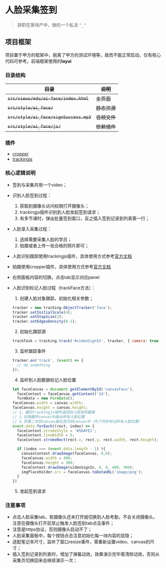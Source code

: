 # 人脸采集签到

> 辞职在家待产中，做的一个私活 `^_^`

## 项目框架

项目置于甲方的框架中，脱离了甲方的测试环境等，故而不能正常启动，仅有核心代码可参考。前端框架使用的**layui**

### 目录结构

<del>

|  目录 | 说明 |
|--------|-------|
| `src/views/edu/ai-face/index.html` | 主页面 |
| `src/style/ai_face/` | 静态资源 |
| `src/style/ai_face/signSuccess.mp3` | 音频文件 |
| `src/style/ai_face/js/` |  依赖插件 |

</del>

### 插件
- [cropper](https://github.com/fengyuanchen/cropper)
- [trackingjs](https://trackingjs.com/)

### 核心逻辑说明
- 签到与采集共用一个video；
- 识别人脸签到过程：
  
  1. 获取到摄像头访问权限打开摄像头；
  2. trackingjs插件识别到人脸发起签到请求；
  3. 有多节课时，弹出批量签到窗口，反之插入签到记录到列表第一行；

- 人脸录入采集过程：

  1. 选择需要采集人脸的学员；
  2. 拍摄或者上传一张合格的照片即可；

- 人脸识别跟踪使用trackingjs插件，具体使用方式参考[官方文档](https://trackingjs.com/)
- 拍摄使用cropper插件，具体使用方式参考[官方文档](https://github.com/fengyuanchen/cropper)

- 右侧面板内容的切换，点击tab显示对应panel
- 人脸识别标记人脸过程（trackFace方法）：
  1. 创建人脸对象跟踪，初始化相关参数；
  ``` javascript
  tracker = new tracking.ObjectTracker('face');
  tracker.setInitialScale(4);
  tracker.setStepSize(2);
  tracker.setEdgesDensity(0.1);
  ```
  2. 初始化跟踪源
  ``` javascript
  trackTask = tracking.track('#videoSignIn', tracker, { camera: true });
  ```
  3. 监听跟踪事件
  ``` javascript
  tracker.on('track', (event) => {
    // do something
  });
  ```
  4. 监听到人脸数据标记人脸位置
  ``` js
  let faceCanvas = document.getElementById('canvasFace'),
    faceContext = faceCanvas.getContext('2d'),
    formData = new FormData();
  faceCanvas.width = canvas.width;
  faceCanvas.height = canvas.height;
  // 1。遍历trackingjs插件返回的人脸坐标数据
  // 2.在隐藏的canvas中画出所有人脸位置
  // 3.将第二步的canvas画在显示的canvas中（为了同步标记所有人脸位置）
  event.data.forEach((rect, index) => {
    faceContext.strokeStyle = '#5DAFE2';
    faceContext.lineWidth = 5;
    faceContext.strokeRect(rect.x, rect.y, rect.width, rect.height);

    if (index === (event.data.length - 1) ){
      canvasContext.drawImage(faceCanvas, 0,0);
      faceCanvas.width = 400;
      faceCanvas.height = 300;
      faceContext.drawImage(videoSignIn, 0, 0, 400, 300);
      imgPlaceholder.src = faceCanvas.toDataURL('image/png');
    }
  })
  ```
  5. 发起签到请求

### 注意事项

- 点击人脸采集tab，若摄像头还未打开就切换到人脸考勤，不会关闭摄像头，注意在摄像头打开前禁止触发人脸签到tab点击事件；
- 注意是https协议，否则摄像头启动不了；
- 人脸采集面板中，每个按钮点击注意初始化每一块内容的显隐；
- 适配笔记本尺寸，监听了窗口resize事件，需重新设置video、canvas的尺寸；
- 插入签到记录到列表时，增加了弹簧动效，效果演示完毕需清除动效，否则从采集页切换回来会继续演示一次；